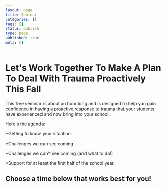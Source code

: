 ```yaml
---
layout: page
title: Seminar
categories: []
tags: []
status: publish
type: page
published: true
meta: {}
---
```


# Let's Work Together To Make A Plan To Deal With Trauma Proactively This Fall


This free seminar is about an hour long and is designed to help you gain confidence in having a proactive response to trauma that your students have experienced and now bring into your school.

Here's the agenda:

*Getting to know your situation.


*Challenges we can see coming


*Challenges we can't see coming (and what to do!)


*Support for at least the first half of the school year.

## Choose a time below that works best for you!

